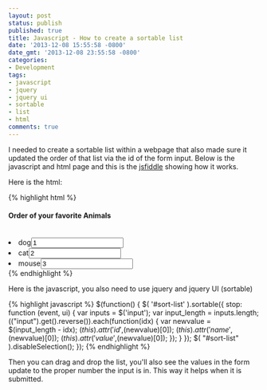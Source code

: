 ```yaml
---
layout: post
status: publish
published: true
title: Javascript - How to create a sortable list
date: '2013-12-08 15:55:58 -0800'
date_gmt: '2013-12-08 23:55:58 -0800'
categories:
- Development
tags:
- javascript
- jquery
- jquery ui
- sortable
- list
- html
comments: true
---
```

<p>I needed to create a sortable list within a webpage that also made sure it updated the order of that list via the id of the form input.  Below is the javascript and html page and this is the <a href="http://jsfiddle.net/nictrix/AbAtJ/3/" title="jsfiddle">jsfiddle</a> showing how it works.</p>
<p>Here is the html:</p>

{% highlight html %}
<h4>Order of your favorite Animals</h4><br />
<div id='sort-list'>
  <div id='listItem_1'>
    <li>dog<input id='1' type='text' name='1' value='1'/></li>
  </div>
  <div id='listItem_2'>
      <li>cat<input id='2' type='text' name='2' value='2'/></li>
  </div>
  <div id='listItem_3'>
      <li>mouse<input id='3' type='text' name='3' value='3'/></li>
  </div>
</div>
{% endhighlight %}

<p>Here is the javascript, you also need to use jquery and jquery UI (sortable)</p>

{% highlight javascript %}
$(function() {
    $( '#sort-list' ).sortable({
        stop: function (event, ui) {
            var inputs = $('input');
            var input_length = inputs.length;
             $($("input").get().reverse()).each(function(idx) {
                var newvalue = $(input_length - idx);
                $(this).attr('id',$(newvalue)[0]);
                $(this).attr('name',$(newvalue)[0]);
                $(this).attr('value',$(newvalue)[0]);
            });
        }
    });
    $( "#sort-list" ).disableSelection();
});
{% endhighlight %}

<p>Then you can drag and drop the list, you'll also see the values in the form update to the proper number the input is in.  This way it helps when it is submitted.</p>
